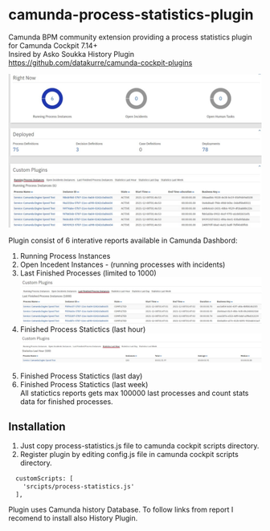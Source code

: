 # camunda-process-statistics-plugin
Camunda BPM community extension providing a process statistics plugin for Camunda Cockpit 7.14+   
Insired by Asko Soukka History Plugin https://github.com/datakurre/camunda-cockpit-plugins   

![Running processes in dashboard](Running.jpg)

Plugin consist of 6 interative reports available in Camunda Dashbord:   
1. Running Process Instances   
2. Open Incedent Instances - (running processes with incidents)   
3. Last Finished Processes (limited to 1000)   
![Finished processes in dashboard](Finished.jpg)
4. Finished Process Statictics (last hour)   
![Process statistics in dashboard](Statistics.jpg)
5. Finished Process Statictics (last day)   
6. Finished Process Statictics (last week)   
All statictics reports gets max 100000 last processes and count stats data for finished processes.   

## Installation
1. Just copy process-statistics.js file to camunda cockpit scripts directory.   
2. Register plugin by editing config.js file in camunda cockpit scripts directory.   

```
  customScripts: [
    'srcipts/process-statistics.js'
  ],
```

Plugin uses Camunda history Database. To follow links from report I recomend to install also History Plugin.   
